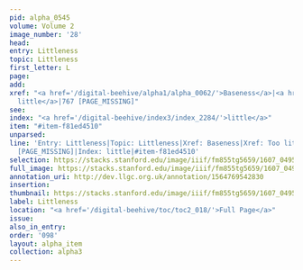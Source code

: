 ```yaml
---
pid: alpha_0545
volume: Volume 2
image_number: '28'
head:
entry: Littleness
topic: Littleness
first_letter: L
page:
add:
xref: "<a href='/digital-beehive/alpha1/alpha_0062/'>Baseness</a>|<a href='/digital-beehive/alpha5/alpha_0968/'>Too
  little</a>|767 [PAGE_MISSING]"
see:
index: "<a href='/digital-beehive/index3/index_2284/'>little</a>"
item: "#item-f81ed4510"
unparsed:
line: 'Entry: Littleness|Topic: Littleness|Xref: Baseness|Xref: Too little|Xref: 767
  [PAGE_MISSING]|Index: little|#item-f81ed4510'
selection: https://stacks.stanford.edu/image/iiif/fm855tg5659/1607_0495/735,3321,3016,765/full/0/default.jpg
full_image: https://stacks.stanford.edu/image/iiif/fm855tg5659/1607_0495/full/full/0/default.jpg
annotation_uri: http://dev.llgc.org.uk/annotation/1564769542830
insertion:
thumbnail: https://stacks.stanford.edu/image/iiif/fm855tg5659/1607_0495/735,3321,600,180/250,/0/default.jpg
label: Littleness
location: "<a href='/digital-beehive/toc/toc2_018/'>Full Page</a>"
issue:
also_in_entry:
order: '098'
layout: alpha_item
collection: alpha3
---
```

